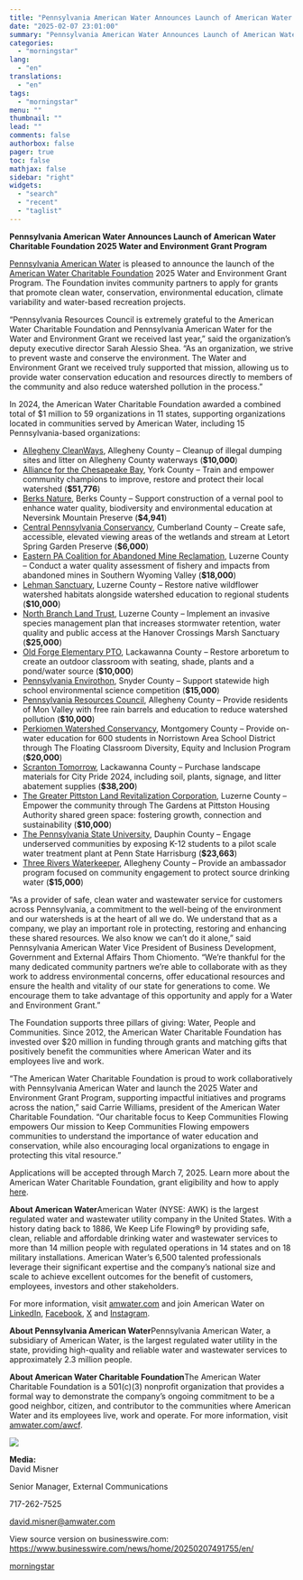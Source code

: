 ```yaml
---
title: "Pennsylvania American Water Announces Launch of American Water Charitable Foundation 2025 Water and Environment Grant Program"
date: "2025-02-07 23:01:00"
summary: "Pennsylvania American Water Announces Launch of American Water Charitable Foundation 2025 Water and Environment Grant Program Pennsylvania American Water is pleased to announce the launch of the American Water Charitable Foundation 2025 Water and Environment Grant Program. The Foundation invites community partners to apply for grants that promote clean water,..."
categories:
  - "morningstar"
lang:
  - "en"
translations:
  - "en"
tags:
  - "morningstar"
menu: ""
thumbnail: ""
lead: ""
comments: false
authorbox: false
pager: true
toc: false
mathjax: false
sidebar: "right"
widgets:
  - "search"
  - "recent"
  - "taglist"
---
```


**Pennsylvania American Water Announces Launch of American Water Charitable Foundation 2025 Water and Environment Grant Program**

[Pennsylvania American Water](https://cts.businesswire.com/ct/CT?id=smartlink&url=https%3A%2F%2Fwww.amwater.com%2Fpaaw&esheet=54201711&newsitemid=20250207491755&lan=en-US&anchor=Pennsylvania+American+Water&index=1&md5=c856cb0a3a7a937fb2adf188eba7b690) is pleased to announce the launch of the [American Water Charitable Foundation](https://cts.businesswire.com/ct/CT?id=smartlink&url=https%3A%2F%2Fwww.amwater.com%2Fawcf&esheet=54201711&newsitemid=20250207491755&lan=en-US&anchor=American+Water+Charitable+Foundation&index=2&md5=57d3acd76033b4411e51fbcf0b5cc334) 2025 Water and Environment Grant Program. The Foundation invites community partners to apply for grants that promote clean water, conservation, environmental education, climate variability and water-based recreation projects.

“Pennsylvania Resources Council is extremely grateful to the American Water Charitable Foundation and Pennsylvania American Water for the Water and Environment Grant we received last year,” said the organization’s deputy executive director Sarah Alessio Shea. “As an organization, we strive to prevent waste and conserve the environment. The Water and Environment Grant we received truly supported that mission, allowing us to provide water conservation education and resources directly to members of the community and also reduce watershed pollution in the process.”

In 2024, the American Water Charitable Foundation awarded a combined total of $1 million to 59 organizations in 11 states, supporting organizations located in communities served by American Water, including 15 Pennsylvania-based organizations:

* [Allegheny CleanWays](https://cts.businesswire.com/ct/CT?id=smartlink&url=https%3A%2F%2Fwww.alleghenycleanways.org%2F&esheet=54201711&newsitemid=20250207491755&lan=en-US&anchor=Allegheny+CleanWays&index=3&md5=6d6665ce0131a027bfd4a6868a8f893d), Allegheny County – Cleanup of illegal dumping sites and litter on Allegheny County waterways (**$10,000**)
* [Alliance for the Chesapeake Bay](https://cts.businesswire.com/ct/CT?id=smartlink&url=https%3A%2F%2Fwww.allianceforthebay.org%2F&esheet=54201711&newsitemid=20250207491755&lan=en-US&anchor=Alliance+for+the+Chesapeake+Bay&index=4&md5=9dffa701663d0b0f26b0b909d79bf36b), York County – Train and empower community champions to improve, restore and protect their local watershed (**$51,776**)
* [Berks Nature](https://cts.businesswire.com/ct/CT?id=smartlink&url=https%3A%2F%2Fberksnature.org%2F&esheet=54201711&newsitemid=20250207491755&lan=en-US&anchor=Berks+Nature&index=5&md5=99095b9cb1d2ecc6f18bc8daeb76d1bf), Berks County – Support construction of a vernal pool to enhance water quality, biodiversity and environmental education at Neversink Mountain Preserve (**$4,941**)
* [Central Pennsylvania Conservancy](https://cts.businesswire.com/ct/CT?id=smartlink&url=https%3A%2F%2Fcentralpaconservancy.org%2F&esheet=54201711&newsitemid=20250207491755&lan=en-US&anchor=Central+Pennsylvania+Conservancy&index=6&md5=3d7f17838c12ed8c7dc51359b2d9a5e1), Cumberland County – Create safe, accessible, elevated viewing areas of the wetlands and stream at Letort Spring Garden Preserve (**$6,000**)
* [Eastern PA Coalition for Abandoned Mine Reclamation](https://cts.businesswire.com/ct/CT?id=smartlink&url=https%3A%2F%2Fepcamr.org%2Fhome%2F&esheet=54201711&newsitemid=20250207491755&lan=en-US&anchor=Eastern+PA+Coalition+for+Abandoned+Mine+Reclamation&index=7&md5=e5958d5ba2e895575ad24935565f1c53), Luzerne County – Conduct a water quality assessment of fishery and impacts from abandoned mines in Southern Wyoming Valley (**$18,000**)
* [Lehman Sanctuary](https://cts.businesswire.com/ct/CT?id=smartlink&url=https%3A%2F%2Fwww.lehmansanctuary.com%2F&esheet=54201711&newsitemid=20250207491755&lan=en-US&anchor=Lehman+Sanctuary&index=8&md5=634ba6b2025bfc994aca64012ef78f9a), Luzerne County – Restore native wildflower watershed habitats alongside watershed education to regional students (**$10,000**)
* [North Branch Land Trust](https://cts.businesswire.com/ct/CT?id=smartlink&url=https%3A%2F%2Fnblt.org%2F&esheet=54201711&newsitemid=20250207491755&lan=en-US&anchor=North+Branch+Land+Trust&index=9&md5=9964b5c9ef20ab028a1802e193827b89), Luzerne County – Implement an invasive species management plan that increases stormwater retention, water quality and public access at the Hanover Crossings Marsh Sanctuary (**$25,000**)
* [Old Forge Elementary PTO](https://cts.businesswire.com/ct/CT?id=smartlink&url=https%3A%2F%2Flinktr.ee%2Fofespto&esheet=54201711&newsitemid=20250207491755&lan=en-US&anchor=Old+Forge+Elementary+PTO&index=10&md5=a713f77154c87bea739baa647d627858), Lackawanna County – Restore arboretum to create an outdoor classroom with seating, shade, plants and a pond/water source (**$10,000**)
* [Pennsylvania Envirothon](https://cts.businesswire.com/ct/CT?id=smartlink&url=https%3A%2F%2Fwww.envirothonpa.org%2F&esheet=54201711&newsitemid=20250207491755&lan=en-US&anchor=Pennsylvania+Envirothon&index=11&md5=f2261b194c82d80d8af0ee7852781051), Snyder County – Support statewide high school environmental science competition (**$15,000**)
* [Pennsylvania Resources Council](https://cts.businesswire.com/ct/CT?id=smartlink&url=https%3A%2F%2Fprc.org%2F&esheet=54201711&newsitemid=20250207491755&lan=en-US&anchor=Pennsylvania+Resources+Council&index=12&md5=712ea1646c11f3308a07629c12a15cae), Allegheny County – Provide residents of Mon Valley with free rain barrels and education to reduce watershed pollution (**$10,000**)
* [Perkiomen Watershed Conservancy](https://cts.businesswire.com/ct/CT?id=smartlink&url=https%3A%2F%2Fwww.perkiomenwatershed.org%2F&esheet=54201711&newsitemid=20250207491755&lan=en-US&anchor=Perkiomen+Watershed+Conservancy&index=13&md5=b7b9cc05c851729ecd84ce7bc27ef240), Montgomery County – Provide on-water education for 600 students in Norristown Area School District through The Floating Classroom Diversity, Equity and Inclusion Program (**$20,000**)
* [Scranton Tomorrow](https://cts.businesswire.com/ct/CT?id=smartlink&url=https%3A%2F%2Fwww.scrantontomorrow.org%2F&esheet=54201711&newsitemid=20250207491755&lan=en-US&anchor=Scranton+Tomorrow&index=14&md5=0b5f8904de3404f9135292415a65baee), Lackawanna County – Purchase landscape materials for City Pride 2024, including soil, plants, signage, and litter abatement supplies (**$38,200**)
* [The Greater Pittston Land Revitalization Corporation](https://cts.businesswire.com/ct/CT?id=smartlink&url=https%3A%2F%2Fwww.pittstonrda.com%2Fabout-1&esheet=54201711&newsitemid=20250207491755&lan=en-US&anchor=The+Greater+Pittston+Land+Revitalization+Corporation&index=15&md5=86ef50b4122a730514372ed74cf7f1cd), Luzerne County – Empower the community through The Gardens at Pittston Housing Authority shared green space: fostering growth, connection and sustainability (**$10,000**)
* [The Pennsylvania State University](https://cts.businesswire.com/ct/CT?id=smartlink&url=https%3A%2F%2Fharrisburg.psu.edu%2F&esheet=54201711&newsitemid=20250207491755&lan=en-US&anchor=The+Pennsylvania+State+University&index=16&md5=749721b91b6e3434eb80b32e11d94dc5), Dauphin County – Engage underserved communities by exposing K-12 students to a pilot scale water treatment plant at Penn State Harrisburg (**$23,663**)
* [Three Rivers Waterkeeper](https://cts.businesswire.com/ct/CT?id=smartlink&url=https%3A%2F%2Fwww.threeriverswaterkeeper.org%2F&esheet=54201711&newsitemid=20250207491755&lan=en-US&anchor=Three+Rivers+Waterkeeper&index=17&md5=1393a670c075017116a7a5f7c87901de), Allegheny County – Provide an ambassador program focused on community engagement to protect source drinking water (**$15,000**)

“As a provider of safe, clean water and wastewater service for customers across Pennsylvania, a commitment to the well-being of the environment and our watersheds is at the heart of all we do. We understand that as a company, we play an important role in protecting, restoring and enhancing these shared resources. We also know we can’t do it alone,” said Pennsylvania American Water Vice President of Business Development, Government and External Affairs Thom Chiomento. “We’re thankful for the many dedicated community partners we’re able to collaborate with as they work to address environmental concerns, offer educational resources and ensure the health and vitality of our state for generations to come. We encourage them to take advantage of this opportunity and apply for a Water and Environment Grant.”

The Foundation supports three pillars of giving: Water, People and Communities. Since 2012, the American Water Charitable Foundation has invested over $20 million in funding through grants and matching gifts that positively benefit the communities where American Water and its employees live and work.

“The American Water Charitable Foundation is proud to work collaboratively with Pennsylvania American Water and launch the 2025 Water and Environment Grant Program, supporting impactful initiatives and programs across the nation,” said Carrie Williams, president of the American Water Charitable Foundation. “Our charitable focus to Keep Communities Flowing empowers Our mission to Keep Communities Flowing empowers communities to understand the importance of water education and conservation, while also encouraging local organizations to engage in protecting this vital resource.”

Applications will be accepted through March 7, 2025. Learn more about the American Water Charitable Foundation, grant eligibility and how to apply [here](https://cts.businesswire.com/ct/CT?id=smartlink&url=https%3A%2F%2Fwww.amwater.com%2Fcorp%2FCustomers-and-Communities%2FAmerican-Water-Charitable-Foundation%2Fapply-for-a-grant&esheet=54201711&newsitemid=20250207491755&lan=en-US&anchor=here&index=18&md5=f69f6a95a94ee940a7214a2f398825a7).

**About American Water**American Water (NYSE: AWK) is the largest regulated water and wastewater utility company in the United States. With a history dating back to 1886, We Keep Life Flowing® by providing safe, clean, reliable and affordable drinking water and wastewater services to more than 14 million people with regulated operations in 14 states and on 18 military installations. American Water’s 6,500 talented professionals leverage their significant expertise and the company’s national size and scale to achieve excellent outcomes for the benefit of customers, employees, investors and other stakeholders.

For more information, visit [amwater.com](https://cts.businesswire.com/ct/CT?id=smartlink&url=https%3A%2F%2Fwww.amwater.com%2F&esheet=54201711&newsitemid=20250207491755&lan=en-US&anchor=amwater.com&index=19&md5=87a02bb7cc968cd616bef47b2942606e) and join American Water on [LinkedIn](https://cts.businesswire.com/ct/CT?id=smartlink&url=https%3A%2F%2Fwww.linkedin.com%2Fcompany%2Famerican-water%2F&esheet=54201711&newsitemid=20250207491755&lan=en-US&anchor=LinkedIn&index=20&md5=dc702362f9faad2601f22954b7c5be89), [Facebook](https://cts.businesswire.com/ct/CT?id=smartlink&url=https%3A%2F%2Fwww.facebook.com%2Fweareamericanwater%2F&esheet=54201711&newsitemid=20250207491755&lan=en-US&anchor=Facebook&index=21&md5=caa7341da279fbcd8dd3a979c680c41a), [X](https://cts.businesswire.com/ct/CT?id=smartlink&url=https%3A%2F%2Ftwitter.com%2Famwater&esheet=54201711&newsitemid=20250207491755&lan=en-US&anchor=X&index=22&md5=5011ed8e26c95fae28a094aaba81ae8f) and [Instagram](https://cts.businesswire.com/ct/CT?id=smartlink&url=https%3A%2F%2Fwww.instagram.com%2Fwekeeplifeflowing&esheet=54201711&newsitemid=20250207491755&lan=en-US&anchor=Instagram&index=23&md5=9ee15a28290dcce1b6b5478dc5b3b8fd).

**About Pennsylvania American Water**Pennsylvania American Water, a subsidiary of American Water, is the largest regulated water utility in the state, providing high-quality and reliable water and wastewater services to approximately 2.3 million people.

**About American Water Charitable Foundation**The American Water Charitable Foundation is a 501(c)(3) nonprofit organization that provides a formal way to demonstrate the company’s ongoing commitment to be a good neighbor, citizen, and contributor to the communities where American Water and its employees live, work and operate. For more information, visit [amwater.com/awcf](https://cts.businesswire.com/ct/CT?id=smartlink&url=https%3A%2F%2Famwater.com%2Fawcf&esheet=54201711&newsitemid=20250207491755&lan=en-US&anchor=amwater.com%2Fawcf&index=24&md5=144388d237af98b1e03bf2cbb29b8115).

 ![](https://cts.businesswire.com/ct/CT?id=bwnews&sty=20250207491755r1&sid=mstr3&distro=nx&lang=en)

**Media:**  
David Misner
  
Senior Manager, External Communications
  
717-262-7525
  
[david.misner@amwater.com](mailto:david.misner@amwater.com)

View source version on businesswire.com: <https://www.businesswire.com/news/home/20250207491755/en/>

[morningstar](https://www.morningstar.com/news/business-wire/20250207491755/pennsylvania-american-water-announces-launch-of-american-water-charitable-foundation-2025-water-and-environment-grant-program)
